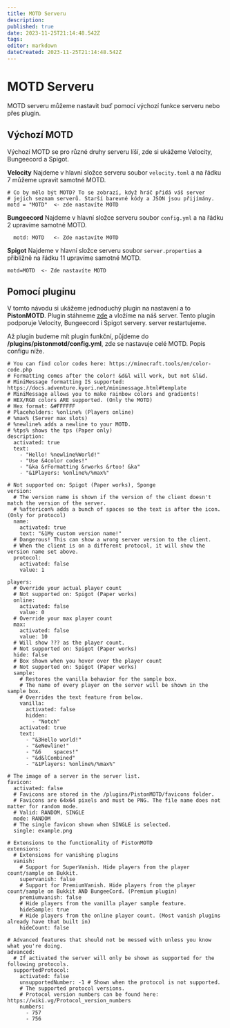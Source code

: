 ```yaml
---
title: MOTD Serveru
description: 
published: true
date: 2023-11-25T21:14:48.542Z
tags: 
editor: markdown
dateCreated: 2023-11-25T21:14:48.542Z
---
```


# MOTD Serveru
MOTD serveru můžeme nastavit buď pomocí výchozí funkce serveru nebo přes plugin.

## Výchozí MOTD
Výchozí MOTD se pro různé druhy serveru líší, zde si ukážeme Velocity, Bungeecord a Spigot.

**Velocity**
Najdeme v hlavní složce serveru soubor `velocity.toml` a na řádku 7 můžeme upravit samotné MOTD.
```
# Co by mělo být MOTD? To se zobrazí, když hráč přidá váš server
# jejich seznam serverů. Starší barevné kódy a JSON jsou přijímány.
motd = "MOTD"  <- zde nastavíte MOTD
```

**Bungeecord**
Najdeme v hlavní složce serveru soubor `config.yml` a na řádku 2 upravíme samotné MOTD.
```
  motd: MOTD   <- Zde nastavíte MOTD
```

**Spigot**
Najdeme v hlavní složce serveru soubor `server.properties` a přibližně na řádku 11 upravíme samotné MOTD.
```
motd=MOTD  <- Zde nastavíte MOTD
```

## Pomocí pluginu
V tomto návodu si ukážeme jednoduchý plugin na nastavení a to **PistonMOTD**. Plugin stáhneme [zde](https://www.spigotmc.org/resources/pistonmotd-rgb-and-1-18-support.80567/) a vložíme na náš server. Tento plugin podporuje Velocity, Bungeecord i Spigot servery. server restartujeme.

Až plugin budeme mít plugin funkční, půjdeme do **/plugins/pistonmotd/config.yml**, zde se nastavuje celé MOTD. Popis configu níže.

```
# You can find color codes here: https://minecraft.tools/en/color-code.php
# Formatting comes after the color! &d&l will work, but not &l&d.
# MiniMessage formatting IS supported: https://docs.adventure.kyori.net/minimessage.html#template
# MiniMessage allows you to make rainbow colors and gradients!
# HEX/RGB colors ARE supported. (Only the MOTD)
# Hex format: &#FFFFFF
# Placeholders: %online% (Players online)
# %max% (Server max slots)
# %newline% adds a newline to your MOTD.
# %tps% shows the tps (Paper only)
description:
  activated: true
  text:
    - "Hello! %newline%World!"
    - "Use &4color codes!"
    - "&ka &rFormatting &rworks &rtoo! &ka"
    - "&1Players: %online%/%max%"

# Not supported on: Spigot (Paper works), Sponge
version:
  # The version name is shown if the version of the client doesn't match the version of the server.
  # %aftericon% adds a bunch of spaces so the text is after the icon. (Only for protocol)
  name:
    activated: true
    text: "&1My custom version name!"
  # Dangerous! This can show a wrong server version to the client.
  # When the client is on a different protocol, it will show the version name set above.
  protocol:
    activated: false
    value: 1

players:
  # Override your actual player count
  # Not supported on: Spigot (Paper works)
  online:
    activated: false
    value: 0
  # Override your max player count
  max:
    activated: false
    value: 10
  # Will show ??? as the player count.
  # Not supported on: Spigot (Paper works)
  hide: false
  # Box shown when you hover over the player count
  # Not supported on: Spigot (Paper works)
  sample:
    # Restores the vanilla behavior for the sample box.
    # The name of every player on the server will be shown in the sample box.
    # Overrides the text feature from below.
    vanilla:
      activated: false
      hidden:
        - "Notch"
    activated: true
    text:
      - "&3Hello world!"
      - "&eNewline!"
      - "&6    spaces!"
      - "&d&lCombined"
      - "&1Players: %online%/%max%"

# The image of a server in the server list.
favicon:
  activated: false
  # Favicons are stored in the /plugins/PistonMOTD/favicons folder.
  # Favicons are 64x64 pixels and must be PNG. The file name does not matter for random mode.
  # Valid: RANDOM, SINGLE
  mode: RANDOM
  # The single favicon shown when SINGLE is selected.
  single: example.png

# Extensions to the functionality of PistonMOTD
extensions:
  # Extensions for vanishing plugins
  vanish:
    # Support for SuperVanish. Hide players from the player count/sample on Bukkit.
    supervanish: false
    # Support for PremiumVanish. Hide players from the player count/sample on Bukkit AND BungeeCord. (Premium plugin)
    premiumvanish: false
    # Hide players from the vanilla player sample feature.
    hideSample: true
    # Hide players from the online player count. (Most vanish plugins already have that built in)
    hideCount: false

# Advanced features that should not be messed with unless you know what you're doing.
advanced:
  # If activated the server will only be shown as supported for the following protocols.
  supportedProtocol:
    activated: false
    unsupportedNumber: -1 # Shown when the protocol is not supported.
    # The supported protocol versions.
    # Protocol version numbers can be found here: https://wiki.vg/Protocol_version_numbers
    numbers:
      - 757
      - 756

```
